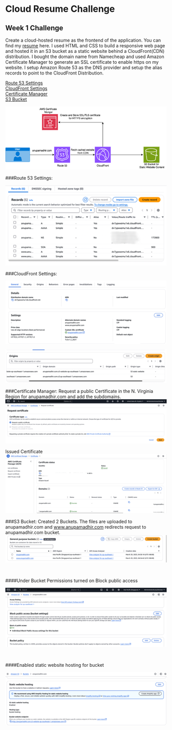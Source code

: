 # Cloud Resume Challenge

## Week 1 Challenge
Create a cloud-hosted resume as the frontend of the application. You can find my [resume](https://anupamadhir.com) here.
I used HTML and CSS to build a responsive web page and hosted it in an S3 bucket as a static website behind a CloudFront(CDN) distribution.
I bought the domain name from Namecheap and used Amazon Certificate Manager to generate an SSL certificate to enable https on my website.
I setup Amazon Route 53 as the DNS provider and setup the alias records to point to the CloudFront Distribution.

[Route 53 Settings](#route-53-settings:)  
[CloudFront Settings](#cloudFront-settings:)  
[Certificate Manager](#certificate-manager:)  
[S3 Bucket](#s3-bucket:)

![](.idea/images/EC2KeyPair.png)

###Route 53 Settings:

![](.idea/images/Route53.png)

###CloudFront Settings:

![](.idea/images/CloudFront.png)

![](.idea/images/CloudFront1.png)

###Certificate Manager:
Request a public Certificate in the N. Virginia Region for anupamadhir.com
and add the subdomains.
![](.idea/images/RequestCert.png)

Issued Certificate
![](.idea/images/ACM.png)

###S3 Bucket:
Created 2 Buckets. The files are uploaded to anupamadhir.com and www.anupamadhir.com redirects request to anupamadhir.com bucket.
<br>
![](.idea/images/S3Buckets.png)

<br>

####Under Bucket Permissions turned on Block public access

![](.idea/images/S3BucketPermissions.png)


<br>

####Enabled static website hosting for bucket

![](.idea/images/S3BucketProperties.png)

